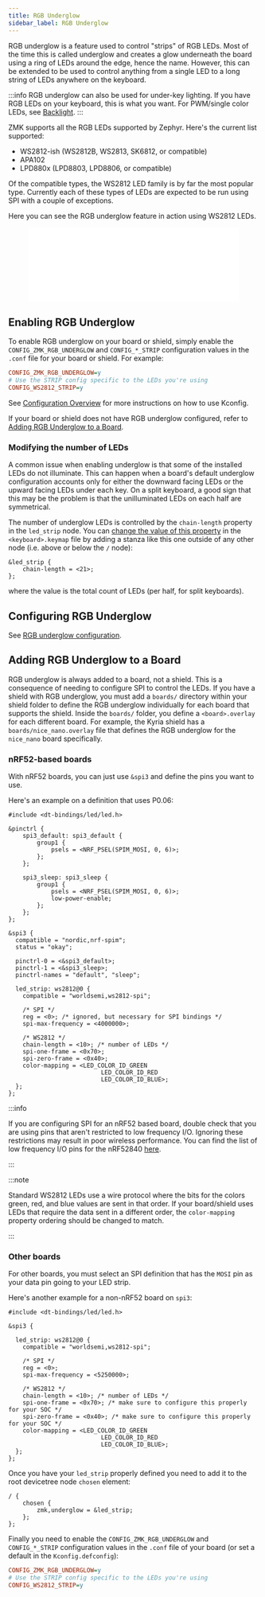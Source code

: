 ```yaml
---
title: RGB Underglow
sidebar_label: RGB Underglow
---
```


RGB underglow is a feature used to control "strips" of RGB LEDs. Most of the time this is called underglow and creates a glow underneath the board using a ring of LEDs around the edge, hence the name. However, this can be extended to be used to control anything from a single LED to a long string of LEDs anywhere on the keyboard.

:::info
RGB underglow can also be used for under-key lighting. If you have RGB LEDs on your keyboard, this is what you want. For PWM/single color LEDs, see [Backlight](backlight.mdx).
:::

ZMK supports all the RGB LEDs supported by Zephyr. Here's the current list supported:

- WS2812-ish (WS2812B, WS2813, SK6812, or compatible)
- APA102
- LPD880x (LPD8803, LPD8806, or compatible)

Of the compatible types, the WS2812 LED family is by far the most popular type. Currently each of these types of LEDs are expected to be run using SPI with a couple of exceptions.

Here you can see the RGB underglow feature in action using WS2812 LEDs.

<figure class="video-container">
  <iframe src="//www.youtube.com/embed/2KJkq8ssDU0" frameborder="0" allowfullscreen width="100%"></iframe>
</figure>

## Enabling RGB Underglow

To enable RGB underglow on your board or shield, simply enable the `CONFIG_ZMK_RGB_UNDERGLOW` and `CONFIG_*_STRIP` configuration values in the `.conf` file for your board or shield.
For example:

```ini
CONFIG_ZMK_RGB_UNDERGLOW=y
# Use the STRIP config specific to the LEDs you're using
CONFIG_WS2812_STRIP=y
```

See [Configuration Overview](/docs/config) for more instructions on how to
use Kconfig.

If your board or shield does not have RGB underglow configured, refer to [Adding RGB Underglow to a Board](#adding-rgb-underglow-to-a-board).

### Modifying the number of LEDs

A common issue when enabling underglow is that some of the installed LEDs do not illuminate. This can happen when a board's default underglow configuration accounts only for either the downward facing LEDs or the upward facing LEDs under each key. On a split keyboard, a good sign that this may be the problem is that the unilluminated LEDs on each half are symmetrical.

The number of underglow LEDs is controlled by the `chain-length` property in the `led_strip` node. You can [change the value of this property](../config/index.md#changing-devicetree-properties) in the `<keyboard>.keymap` file by adding a stanza like this one outside of any other node (i.e. above or below the `/` node):

```dts
&led_strip {
    chain-length = <21>;
};
```

where the value is the total count of LEDs (per half, for split keyboards).

## Configuring RGB Underglow

See [RGB underglow configuration](/docs/config/underglow).

## Adding RGB Underglow to a Board

RGB underglow is always added to a board, not a shield. This is a consequence of needing to configure SPI to control the LEDs.
If you have a shield with RGB underglow, you must add a `boards/` directory within your shield folder to define the RGB underglow individually for each board that supports the shield.
Inside the `boards/` folder, you define a `<board>.overlay` for each different board.
For example, the Kyria shield has a `boards/nice_nano.overlay` file that defines the RGB underglow for the `nice_nano` board specifically.

### nRF52-based boards

With nRF52 boards, you can just use `&spi3` and define the pins you want to use.

Here's an example on a definition that uses P0.06:

```dts
#include <dt-bindings/led/led.h>

&pinctrl {
    spi3_default: spi3_default {
        group1 {
            psels = <NRF_PSEL(SPIM_MOSI, 0, 6)>;
        };
    };

    spi3_sleep: spi3_sleep {
        group1 {
            psels = <NRF_PSEL(SPIM_MOSI, 0, 6)>;
            low-power-enable;
        };
    };
};

&spi3 {
  compatible = "nordic,nrf-spim";
  status = "okay";

  pinctrl-0 = <&spi3_default>;
  pinctrl-1 = <&spi3_sleep>;
  pinctrl-names = "default", "sleep";

  led_strip: ws2812@0 {
    compatible = "worldsemi,ws2812-spi";

    /* SPI */
    reg = <0>; /* ignored, but necessary for SPI bindings */
    spi-max-frequency = <4000000>;

    /* WS2812 */
    chain-length = <10>; /* number of LEDs */
    spi-one-frame = <0x70>;
    spi-zero-frame = <0x40>;
    color-mapping = <LED_COLOR_ID_GREEN
                          LED_COLOR_ID_RED
                          LED_COLOR_ID_BLUE>;
  };
};
```

:::info

If you are configuring SPI for an nRF52 based board, double check that you are using pins that aren't restricted to low frequency I/O.
Ignoring these restrictions may result in poor wireless performance. You can find the list of low frequency I/O pins for the nRF52840 [here](https://infocenter.nordicsemi.com/index.jsp?topic=%2Fps_nrf52840%2Fpin.html&cp=4_0_0_6_0).

:::

:::note

Standard WS2812 LEDs use a wire protocol where the bits for the colors green, red, and blue values are sent in that order.
If your board/shield uses LEDs that require the data sent in a different order, the `color-mapping` property ordering should be changed to match.

:::

### Other boards

For other boards, you must select an SPI definition that has the `MOSI` pin as your data pin going to your LED strip.

Here's another example for a non-nRF52 board on `spi3`:

```dts
#include <dt-bindings/led/led.h>

&spi3 {

  led_strip: ws2812@0 {
    compatible = "worldsemi,ws2812-spi";

    /* SPI */
    reg = <0>;
    spi-max-frequency = <5250000>;

    /* WS2812 */
    chain-length = <10>; /* number of LEDs */
    spi-one-frame = <0x70>; /* make sure to configure this properly for your SOC */
    spi-zero-frame = <0x40>; /* make sure to configure this properly for your SOC */
    color-mapping = <LED_COLOR_ID_GREEN
                          LED_COLOR_ID_RED
                          LED_COLOR_ID_BLUE>;
  };
};
```

Once you have your `led_strip` properly defined you need to add it to the root devicetree node `chosen` element:

```dts
/ {
    chosen {
        zmk,underglow = &led_strip;
    };
};
```

Finally you need to enable the `CONFIG_ZMK_RGB_UNDERGLOW` and `CONFIG_*_STRIP` configuration values in the `.conf` file of your board (or set a default in the `Kconfig.defconfig`):

```ini
CONFIG_ZMK_RGB_UNDERGLOW=y
# Use the STRIP config specific to the LEDs you're using
CONFIG_WS2812_STRIP=y
```
